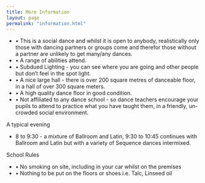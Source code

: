 ```yaml
---
title: More Information
layout: page
permalink: "information.html"
---
```


<ul>
<li>• This is a social dance and whilst it is open to anybody, realistically only those with dancing partners or groups come and therefor those without a partner are unlikely to get many/any dances.</li> 
<li>•	A range of abilities attend.</li>
<li>•	Subdued Lighting - you can see where you are going and other people but don’t feel in the spot light.</li>
<li>•	A nice large hall - there is over 200 square metres of danceable floor, in a hall of over 300 square meters.</li>
<li>• A high quality dance floor in good condition.</li>
<li>•	Not affiliated to any dance school - so dance teachers encourage your pupils to attend to practice what you have taught them, in a friendly, un-crowded social environment.</li>
</ul>

<div class="information-header">
A typical evening
</div>
<ul><li>
8 to 9:30 - a mixture of Ballroom and Latin, 9:30 to 10:45 continues with Ballroom and Latin but with a variety of Sequence dances intermixed.
</li></ul>

<div class="information-header">
School Rules
</div>
<ul>
<li>•	No smoking on site, including in your car whilst on the premises</li>
<li>•	Nothing to be put on the floors or shoes  i.e. Talc, Linseed oil</li>
</ul>

<div class="information-header"/>
